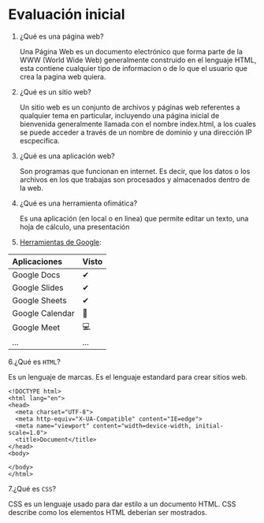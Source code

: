 # Evaluación inicial

1. ¿Qué es una página web?
   
   Una Página Web es un documento electrónico que forma parte de la WWW (World Wide Web) generalmente construido en el lenguaje HTML, esta contiene cualquier tipo de informacion o de lo que el usuario que crea la pagina web quiera.

2. ¿Qué es un sitio web?

   Un sitio web es un conjunto de archivos y páginas web referentes a qualquier tema en particular, incluyendo una página inicial de bienvenida generalmente llamada con el nombre index.html, a los cuales se puede acceder a través de un nombre de dominio y una dirección IP escpecifica.

3. ¿Qué es una aplicación web?

   Son programas que funcionan en internet. Es decir, que los datos o los archivos en los que trabajas son procesados y almacenados dentro de la web. 

4. ¿Qué es una herramienta ofimática?

   Es una aplicación (en local o en linea) que permite editar un texto, una hoja de cálculo, una
presentación

5.	[Herramientas de Google](https://www.google.com/intl/es-419/chrome/browser-tools/):

  | Aplicaciones | Visto |
  | :----------- | :----------- |
  | Google Docs | ✔ |
  | Google Slides | ✔ |
  | Google Sheets | ✔ |
  | Google Calendar | 📅 |
  | Google Meet | 💻 |
  | ... | ... |

6.¿Qué es `HTML`?

  Es un lenguaje de marcas. Es el lenguaje estandard para crear sitios web.
  
  ```
<!DOCTYPE html>
<html lang="en">
<head>
    <meta charset="UTF-8">
    <meta http-equiv="X-UA-Compatible" content="IE=edge">
    <meta name="viewport" content="width=device-width, initial-scale=1.0">
    <title>Document</title>
</head>
<body>
    
</body>
</html>
  ```
7.¿Qué es `CSS`?

  CSS es un lenguaje usado para dar estilo a un documento HTML. CSS describe como los
elementos HTML deberían ser mostrados.
